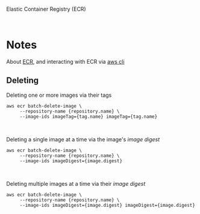 <br>

Elastic Container Registry (ECR)

<br>

# Notes

About [ECR](https://docs.aws.amazon.com/AmazonECR/latest/userguide/what-is-ecr.html), and interacting with ECR via [aws cli](https://awscli.amazonaws.com/v2/documentation/api/latest/reference/ecr/index.html)


## Deleting

Deleting one or more images via their tags

```shell
aws ecr batch-delete-image \
     --repository-name {repository.name} \
     --image-ids imageTag={tag.name} imageTag={tag.name}
```

<br>

Deleting a single image at a time via the image's _image digest_

```shell
aws ecr batch-delete-image \
     --repository-name {repository.name} \
     --image-ids imageDigest={image.digest}
```

<br>

Deleting multiple images at a time via their _image digest_

```shell
aws ecr batch-delete-image \
     --repository-name {repository.name} \
     --image-ids imageDigest={image.digest} imageDigest={image.digest}
```


<br>
<br>

<br>
<br>

<br>
<br>

<br>
<br>
